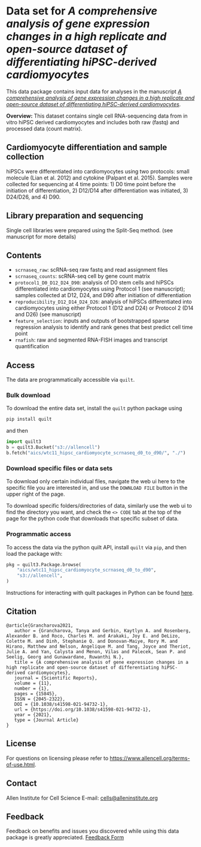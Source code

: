 # Data set for _A comprehensive analysis of gene expression changes in a high replicate and open-source dataset of differentiating hiPSC-derived cardiomyocytes_

This data package contains input data for analyses in the manuscript [_A comprehensive analysis of gene expression changes in a high replicate and open-source dataset of differentiating hiPSC-derived cardiomyocytes_](https://doi.org/10.1038/s41598-021-94732-1).

**Overview:** This dataset contains single cell RNA-sequencing data from in vitro hiPSC derived cardiomyocytes
and includes both raw (fastq) and processed data (count matrix).

## Cardiomyocyte differentiation and sample collection 
hiPSCs were differentiated into cardiomyocytes using two protocols: small molecule (Lian et al. 2012) and 
cytokine (Palpant et al. 2015). Samples were collected for sequencing at 4 time points: 1) D0 time point
before the initiation of differentiation, 2) D12/D14 after differentiation was initiated, 3) D24/D26, and 4) D90.

## Library preparation and sequencing
Single cell libraries were prepared using the Split-Seq method. (see manuscript for more details)

## Contents 
- `scrnaseq_raw`: scRNA-seq raw fastq and read assignment files
- `scrnaseq_counts`: scRNA-seq cell by gene count matrix
- `protocol1_D0_D12_D24_D90`: analysis of D0 stem cells and hiPSCs differentiated into cardiomyocytes using Protocol 1 (see manuscript); samples collected at D12, D24, and D90 after initiation of differentiation
- `reproducibility_D12_D14_D24_D26`: analysis of hiPSCs differentiated into cardiomyocytes using either Protocol 1 (D12 and D24) or Protocol 2 (D14 and D26) (see manuscript)
- `feature_selection`: inputs and outputs of bootstrapped sparse regression analysis to identify and rank genes that best predict cell time point
- `rnafish`: raw and segmented RNA-FISH images and transcript quantification

## Access
The data are programmatically accessible via `quilt`.

### Bulk download
To download the entire data set, install the `quilt` python package using
```bash
pip install quilt
```
and then
```python
import quilt3
b = quilt3.Bucket("s3://allencell")
b.fetch("aics/wtc11_hipsc_cardiomyocyte_scrnaseq_d0_to_d90/", "./")
```

### Download specific files or data sets
To download only certain individual files, navigate the web ui here to the specific file you are interested in, and use the `DOWNLOAD FILE` button in the upper right of the page.

To download specific folders/directories of data, similarly use the web ui to find the directory you want, and check the `<> CODE` tab at the top of the page for the python code that downloads that specific subset of data.

### Programmatic access
To access the data via the python quilt API, install `quilt` via `pip`, and then load the package with:

```python
pkg = quilt3.Package.browse(
    "aics/wtc11_hipsc_cardiomyocyte_scrnaseq_d0_to_d90",
    "s3://allencell",
)
```
Instructions for interacting with quilt packages in Python can be found [here](https://docs.quiltdata.com/walkthrough/getting-data-from-a-package).

## Citation
```
@article{Grancharova2021,
   author = {Grancharova, Tanya and Gerbin, Kaytlyn A. and Rosenberg, Alexander B. and Roco, Charles M. and Arakaki, Joy E. and DeLizo, Colette M. and Dinh, Stephanie Q. and Donovan-Maiye, Rory M. and Hirano, Matthew and Nelson, Angelique M. and Tang, Joyce and Theriot, Julie A. and Yan, Calysta and Menon, Vilas and Palecek, Sean P. and Seelig, Georg and Gunawardane, Ruwanthi N.},
   title = {A comprehensive analysis of gene expression changes in a high replicate and open-source dataset of differentiating hiPSC-derived cardiomyocytes},
   journal = {Scientific Reports},
   volume = {11},
   number = {1},
   pages = {15845},
   ISSN = {2045-2322},
   DOI = {10.1038/s41598-021-94732-1},
   url = {https://doi.org/10.1038/s41598-021-94732-1},
   year = {2021},
   type = {Journal Article}
}

```

## License
For questions on licensing please refer to https://www.allencell.org/terms-of-use.html.

## Contact
Allen Institute for Cell Science E-mail: cells@alleninstitute.org

## Feedback
Feedback on benefits and issues you discovered while using this data package is greatly appreciated. [Feedback Form](https://forms.gle/GUBC3zU5kuA8wyS17)

